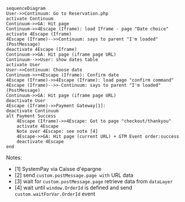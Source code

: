 ```mermaid
sequenceDiagram
User->>Continuum: Go to Reservation.php
activate Continuum
Continuum->>GA: Hit page
Continuum->>4Escape (Iframe): load Iframe - page "Date choice"
activate 4Escape (Iframe)
4Escape (Iframe)-->>Continuum: says to parent "I'm loaded" (PostMessage)
deactivate 4Escape (Iframe)
Continuum->>GA: Hit page (iframe page URL)
Continuum-->>User: show dates table
activate User
User->>Continuum: Choose date 
Continuum->>+4Escape (Iframe): Confirm date
4Escape (Iframe)->>4Escape (Iframe): load page "confirm command"
4Escape (Iframe)-->>-Continuum: says to parent "I'm loaded" (PostMessage)
Continuum->>GA: Hit page (iframe page URL)
deactivate User
4Escape (Iframe)->>Payment Gateway[1]: 
deactivate Continuum
alt Payment Success
	4Escape (Iframe)->>4Escape: Got to page "checkout/thankyou"
	activate 4Escape
	Note over 4Escape: see note [4]
	4Escape->>GA: Hit page (current URL) + GTM Event order:success
	deactivate 4Escape
end
```

Notes:
* [1] SystemPay via Caisse d'épargne
* [2] send `custom.postMessage.page with` URL data
* [3] wait for `custom.postMessage.page` retrieve data from `dataLayer`
* [4] wait until `window.OrderId` is defined  and send `custom.waitForVar.OrderId` event
<!--stackedit_data:
eyJoaXN0b3J5IjpbLTE4MzIwNzkyNTcsMTkyNTMyNjIzOCw5Nj
I5OTkxNTEsLTE5NTk2MDI4MzJdfQ==
-->